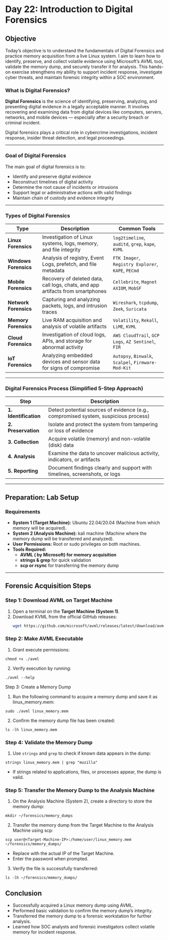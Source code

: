 # **Day 22: Introduction to Digital Forensics**

## **Objective**  

Today’s objective is to understand the fundamentals of Digital Forensics and practice memory acquisition from a live Linux system. I aim to learn how to identify, preserve, and collect volatile evidence using Microsoft’s AVML tool, validate the memory dump, and securely transfer it for analysis. This hands-on exercise strengthens my ability to support incident response, investigate cyber threats, and maintain forensic integrity within a SOC environment.


###  **What is Digital Forensics?**

**Digital Forensics** is the science of identifying, preserving, analyzing, and presenting digital evidence in a legally acceptable manner. It involves recovering and examining data from digital devices like computers, servers, networks, and mobile devices — especially after a security breach or criminal incident.

Digital forensics plays a critical role in cybercrime investigations, incident response, insider threat detection, and legal proceedings.

---

###  **Goal of Digital Forensics**

The main goal of digital forensics is to:
- Identify and preserve digital evidence
- Reconstruct timelines of digital activity
- Determine the root cause of incidents or intrusions
- Support legal or administrative actions with valid findings
- Maintain chain of custody and evidence integrity

---

###  **Types of Digital Forensics**

| **Type**               | **Description**                                                                 | **Common Tools**                                  |
|------------------------|----------------------------------------------------------------------------------|---------------------------------------------------|
| **Linux Forensics**     | Investigation of Linux systems, logs, memory, and file integrity                | `log2timeline`, `auditd`, `grep`, `kape`, `KVML`  |
| **Windows Forensics**   | Analysis of registry, Event Logs, prefetch, and file metadata                   | `FTK Imager`, `Registry Explorer`, `KAPE`, `PECmd`|
| **Mobile Forensics**    | Recovery of deleted data, call logs, chats, and app artifacts from smartphones  | `Cellebrite`, `Magnet AXIOM`, `MobSF`             |
| **Network Forensics**   | Capturing and analyzing packets, logs, and intrusion traces                     | `Wireshark`, `tcpdump`, `Zeek`, `Suricata`        |
| **Memory Forensics**    | Live RAM acquisition and analysis of volatile artifacts                         | `Volatility`, `Rekall`, `LiME`, `KVML`            |
| **Cloud Forensics**     | Investigation of cloud logs, APIs, and storage for abnormal activity            | `AWS CloudTrail`, `GCP Logs`, `AZ Sentinel`, `FIR`|
| **IoT Forensics**       | Analyzing embedded devices and sensor data for signs of compromise              | `Autopsy`, `Binwalk`, `Scalpel`, `Firmware-Mod-Kit`|


---

###  **Digital Forensics Process (Simplified 5-Step Approach)**

| Step                | Description                                                                 |
|---------------------|-----------------------------------------------------------------------------|
| **1. Identification** | Detect potential sources of evidence (e.g., compromised system, suspicious process) |
| **2. Preservation**   | Isolate and protect the system from tampering or loss of evidence         |
| **3. Collection**     | Acquire volatile (memory) and non-volatile (disk) data                     |
| **4. Analysis**       | Examine the data to uncover malicious activity, indicators, or artifacts  |
| **5. Reporting**      | Document findings clearly and support with timelines, screenshots, or logs|

---

## **Preparation: Lab Setup**  
### **Requirements**  
- **System 1 (Target Machine):** Ubuntu 22.04/20.04 (Machine from which memory will be acquired).  
- **System 2 (Analysis Machine):** kali machine (Machine where the memory dump will be transferred and analyzed).  
- **User Permissions:** Root or sudo privileges on both machines.  
- **Tools Required:**  
  - **AVML ( by Microsoft) for memory acquisition**  
  - **strings & grep** for quick validation  
  - **scp or rsync** for transferring the memory dump  

---

## **Forensic Acquisition Steps**  

### **Step 1: Download AVML on Target Machine**
1. Open a terminal on the **Target Machine (System 1)**.
2. Download KVML from the official GitHub releases:  
   ```bash
   wget https://github.com/microsoft/avml/releases/latest/download/avml
   ```

### Step 2: Make AVML Executable
1. Grant execute permissions:
```
chmod +x ./avml
```
2. Verify execution by running:
```
./avml --help
```
Step 3: Create a Memory Dump
1. Run the following command to acquire a memory dump and save it as linux_memory.mem:
```
sudo ./avml linux_memory.mem
```
2. Confirm the memory dump file has been created:
```
ls -lh linux_memory.mem
```

### Step 4: Validate the Memory Dump
1. Use `strings` and `grep` to check if known data appears in the dump:
```
strings linux_memory.mem | grep "mozilla"
```
- If strings related to applications, files, or processes appear, the dump is valid.

### Step 5: Transfer the Memory Dump to the Analysis Machine
1. On the Analysis Machine (System 2), create a directory to store the memory dump:

```
mkdir ~/forensics/memory_dumps
```
2. Transfer the memory dump from the Target Machine to the Analysis Machine using scp:

```
scp user@<Target-Machine-IP>:/home/user/linux_memory.mem ~/forensics/memory_dumps/
```
- Replace <Target-Machine-IP> with the actual IP of the Target Machine.
- Enter the password when prompted.

3. Verify the file is successfully transferred:

```
ls -lh ~/forensics/memory_dumps/
```

## Conclusion
- Successfully acquired a Linux memory dump using AVML.   
- Performed basic validation to confirm the memory dump’s integrity.   
- Transferred the memory dump to a forensic workstation for further analysis.   
- Learned how SOC analysts and forensic investigators collect volatile memory for incident response.   

